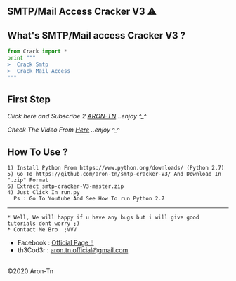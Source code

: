 
## SMTP/Mail Access Cracker V3 ⚠️

What's SMTP/Mail access Cracker V3 ?
------
```python
from Crack import * 
print """ 
>  Crack Smtp
>  Crack Mail Access
"""
```



**First Step**
----------
*Click here and Subscribe 2 <a href="https://www.youtube.com/AronTnXofficial">ARON-TN</a> ..enjoy ^_^*

*Check The Video From <a href="https://www.youtube.com/watch?v=3C547FZUBp0">Here</a> ..enjoy ^_^*

**How To Use ?**
----------

```
1) Install Python From https://www.python.org/downloads/ (Python 2.7)
5) Go To https://github.com/aron-tn/smtp-cracker-V3/ And Download In ".zip" Format
6) Extract smtp-cracker-V3-master.zip 
4) Just Click In run.py
  Ps : Go To Youtube And See How To run Python 2.7
```

----------
```
* Well, We will happy if u have any bugs but i will give good tutorials dont worry ;)
* Contact Me Bro  ;VVV
```
*    Facebook : <a href="https://www.facebook.com/Aron.Tn/" target="_blank">Official Page !!</a>
*    th3Cod3r : <a href="mailto:aron.tn.official@gmail.com">aron.tn.official@gmail.com</a>

<br>©2020 Aron-Tn


